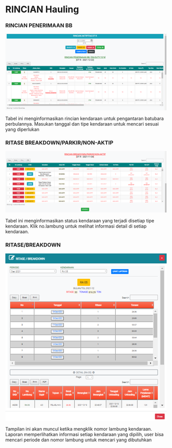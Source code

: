 # RINCIAN Hauling

### RINCIAN PENERIMAAN BB

![](<../../.gitbook/assets/penerimaan bb.PNG>)

Tabel ini menginformasikan rincian kendaraan untuk pengantaran batubara perbulannya. Masukan tanggal dan tipe kendaraan untuk mencari sesuai yang diperlukan

### RITASE BREAKDOWN/PARKIR/NON-AKTIP

![](../../.gitbook/assets/RINCIANbreakdown.png)

Tabel ini menginformasikan status kendaraan yang terjadi disetiap tipe kendaraan. Klik no.lambung untuk melihat informasi detail di setiap kendaraan.

### RITASE/BREAKDOWN

![](<../../.gitbook/assets/ritase breakdown.PNG>)

Tampilan ini akan muncul ketika mengklik nomor lambung kendaraan. Laporan memperlihatkan informasi setiap kendaraan yang dipilih, user bisa mencari periode dan nomor lambung untuk mencari yang dibutuhkan

